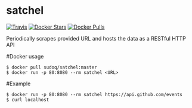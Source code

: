 # satchel
[![Travis](https://img.shields.io/travis/SudoQ/satchel.svg)](https://travis-ci.org/SudoQ/satchel)
[![Docker Stars](https://img.shields.io/docker/stars/sudoq/satchel.svg)](https://hub.docker.com/r/sudoq/satchel/)
[![Docker Pulls](https://img.shields.io/docker/pulls/sudoq/satchel.svg)](https://hub.docker.com/r/sudoq/satchel/)

Periodically scrapes provided URL and hosts the data as a RESTful HTTP API

#Docker usage
```
$ docker pull sudoq/satchel:master
$ docker run -p 80:8080 --rm satchel <URL>
```

#Example
```
$ docker run -p 80:8080 --rm satchel https://api.github.com/events
$ curl localhost
```
